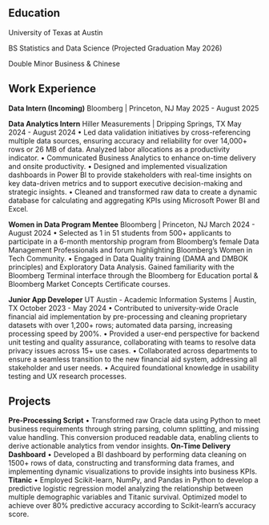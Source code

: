 ## Education

University of Texas at Austin

BS Statistics and Data Science (Projected Graduation May 2026)

Double Minor Business & Chinese


## Work Experience

**Data Intern (Incoming)**
Bloomberg | Princeton, NJ
May 2025 - August 2025

**Data Analytics Intern** 
Hiller Measurements | Dripping Springs, TX 
May 2024 - August 2024
• Led data validation initiatives by cross-referencing multiple data sources, ensuring accuracy and reliability for over 14,000+ rows or 26 MB of data. Analyzed labor allocations as a productivity indicator.
• Communicated Business Analytics to enhance on-time delivery and onsite productivity.
• Designed and implemented visualization dashboards in Power BI to provide stakeholders with real-time insights on key data-driven metrics and to support executive decision-making and strategic insights.
• Cleaned and transformed raw data to create a dynamic database for calculating and aggregating KPIs using Microsoft Power BI and Excel.

**Women in Data Program Mentee**
Bloomberg | Princeton, NJ 
March 2024 - August 2024
• Selected as 1 in 51 students from 500+ applicants to participate in a 6-month mentorship program from Bloomberg’s female Data Management Professionals and forum highlighting Bloomberg’s Women in Tech Community.
• Engaged in Data Quality training (DAMA and DMBOK principles) and Exploratory Data Analysis. Gained familiarity with the Bloomberg Terminal interface through the Bloomberg for Education portal & Bloomberg Market Concepts Certificate courses.

**Junior App Developer**
UT Austin - Academic Information Systems | Austin, TX
October 2023 - May 2024 
• Contributed to university-wide Oracle financial aid implementation by pre-processing and cleaning proprietary datasets with over 1,200+ rows; automated data parsing, increasing processing speed by 200%.
• Provided a user-end perspective for backend unit testing and quality assurance, collaborating with teams to resolve data privacy issues across 15+ use cases.
• Collaborated across departments to ensure a seamless transition to the new financial aid system, addressing all stakeholder and user needs.
• Acquired foundational knowledge in usability testing and UX research processes.

## Projects

**Pre-Processing Script**
• Transformed raw Oracle data using Python to meet business requirements through string parsing, column splitting, and missing value handling. This conversion produced readable data, enabling clients to derive actionable analytics from vendor insights.
**On-Time Delivery Dashboard**
• Developed a BI dashboard by performing data cleaning on 1500+ rows of data, constructing and transforming data frames, and implementing dynamic visualizations to provide insights into business KPIs.
**Titanic**
• Employed Scikit-learn, NumPy, and Pandas in Python to develop a predictive logistic regression model analyzing the relationship between multiple demographic variables and Titanic survival. Optimized model to achieve over 80% predictive accuracy according to Scikit-learn’s accuracy score.

